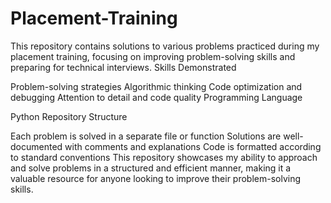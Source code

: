 # Placement-Training
This repository contains solutions to various problems practiced during my placement training, focusing on improving problem-solving skills and preparing for technical interviews.
Skills Demonstrated

Problem-solving strategies
Algorithmic thinking
Code optimization and debugging
Attention to detail and code quality
Programming Language

Python
Repository Structure

Each problem is solved in a separate file or function
Solutions are well-documented with comments and explanations
Code is formatted according to standard conventions
This repository showcases my ability to approach and solve problems in a structured and efficient manner, making it a valuable resource for anyone looking to improve their problem-solving skills.

